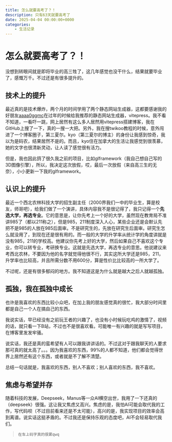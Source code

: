 ```yaml
---
title: 怎么就要高考了？！
description: 只有63天就要高考了
date: 2025-04-04 00:00:00+0000
categories: 
    - 生活记录
---
```


# 怎么就要高考了？！

没想到转眼间就是即将毕业的高三牲了，这几年感觉也没干什么，结果就要毕业了，感慨万千。不过还是有很多提升的。

## 技术上的提升

最近真的是技术爆炸，两个月的时间学用了两个静态网站生成器，这都要感谢我的好朋友[aaaa0ggmc](https://github.com/aaaa0ggmc)在过年的时候给我推荐的静态网站生成器，vitepress。我不看不知道，一看吓一跳，网上居然有这么多人居然用vitepress搭建博客，我在GitHub上搜了一下，真的一搜一大把。另外，我在搜twikoo教程的时候，意外闯进了一个博客圈子，第三夏尔。kyo（第三夏尔的博主）的身份让我感到惊奇，我以为是码农，结果居然不是的。而且，kyo住在加拿大的生活让我感觉到很羡慕，她的文字也很清新灵动，让人读了感觉很有活力。

但是，我也因此鸽了很久我之前的项目，比如glframework（我自己想自己写的3D图像引擎），所以，我决定这次放假，哎，最后一次放假（来自高三生的无奈），小小更新一下我的glframework。

## 认识上的提升

最近一个西北农林科技大学的招生副主任（2000界我们一中的毕业生，算是校友，师哥吧），给我们做了一个演讲，具体内容我不是很记得了，我只记得一个**先选大学，再选专业**。它的意思是，让你先考上一个好的大学，虽然现在教育局不准讲985了（都以211称之），但是985，211制度深入人心，某些企业还是会默认先把不是985的人放在985后面审。不是研究生的，先放在研究生后面审。研究生怎么就没用了，到现在还是很有用的。而一般的大学的升学率从统计学的角度讲就是没有985，211的学校高。他建议你先考上好的大学，然后如果自己不喜欢这个专业，你可以转专业，考研换专业。这就是先选大学，再选专业的意思。他说建议来考西北农林，不要因为他的名字就觉得他很不行，其实这所大学还是985，211，升学率也比较高，并且所需分数不用600分，算是性价比比较高的一所大学了。

不过呢，还是有很多郁闷的地方。我不知道这是为什么就是越大之后人就越孤独。

## 孤独，我在孤独中成长

也许是我喜欢的东西比较小众吧，在加上我的朋友感觉真的很忙，我大部分时间里都是自己一个人在搞自己的东西。

我说实话，早已经没有之前玩王者的兴趣了，也没有小时候玩吃鸡的激情了，视频的话，就只看一下B站，不过也不是很喜欢看。可能唯一有兴趣的就是写写项目，在博客里发发牢骚。

说实话，我还是真的蛮希望有人可以跟我讲讲话的。不过这对于跟我聊天的人要求那可真的就太高了。。。因为我喜欢的东西，99%的人都不知道，他们都会觉得世界上居然还有这个东西，或者就是不了解不清楚。

总结一句话就是，我喜欢的东西，别人不喜欢；别人喜欢的东西，我不喜欢。

## 焦虑与希望并存

随着科技的发展，Deepseek，Manus等一众AI横空出世，我用了一下还真的（deepseek）很强。这让我又焦虑又高兴。焦虑的是，我怕AI可能会取代我的工作，写代码呗（不过目前看来还是不太可能），高兴的是，我实现项目的效率会高到离谱。说实话这挺矛盾的。不过我还是保持乐观的态度吧，AI不会轻易取代我们。

> `在车上码字真的很累qwq`
